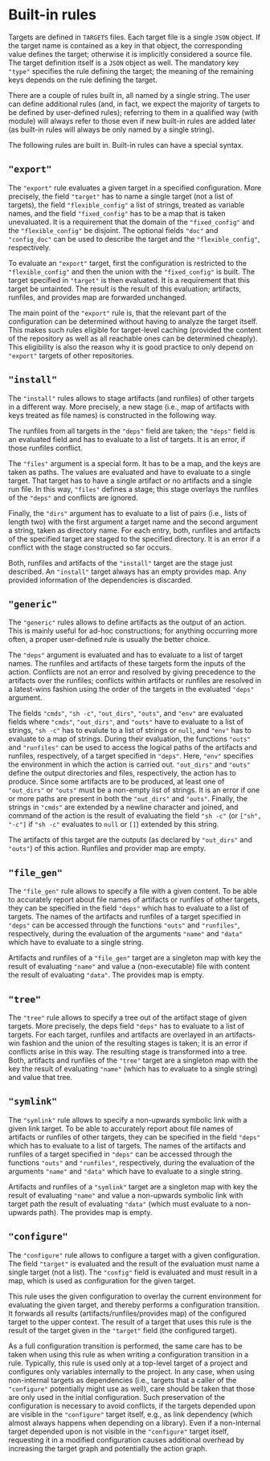 Built-in rules
==============

Targets are defined in `TARGETS` files. Each target file is a single
`JSON` object. If the target name is contained as a key in that object,
the corresponding value defines the target; otherwise it is implicitly
considered a source file. The target definition itself is a `JSON`
object as well. The mandatory key `"type"` specifies the rule defining
the target; the meaning of the remaining keys depends on the rule
defining the target.

There are a couple of rules built in, all named by a single string. The
user can define additional rules (and, in fact, we expect the majority
of targets to be defined by user-defined rules); referring to them in a
qualified way (with module) will always refer to those even if new
built-in rules are added later (as built-in rules will always be only
named by a single string).

The following rules are built in. Built-in rules can have a special
syntax.

`"export"`
----------

The `"export"` rule evaluates a given target in a specified
configuration. More precisely, the field `"target"` has to name a single
target (not a list of targets), the field `"flexible_config"` a list of
strings, treated as variable names, and the field `"fixed_config"` has
to be a map that is taken unevaluated. It is a requirement that the
domain of the `"fixed_config"` and the `"flexible_config"` be disjoint.
The optional fields `"doc"` and `"config_doc"` can be used to describe
the target and the `"flexible_config"`, respectively.

To evaluate an `"export"` target, first the configuration is restricted
to the `"flexible_config"` and then the union with the `"fixed_config"`
is built. The target specified in `"target"` is then evaluated. It is a
requirement that this target be untainted. The result is the result of
this evaluation; artifacts, runfiles, and provides map are forwarded
unchanged.

The main point of the `"export"` rule is, that the relevant part of the
configuration can be determined without having to analyze the target
itself. This makes such rules eligible for target-level caching
(provided the content of the repository as well as all reachable ones
can be determined cheaply). This eligibility is also the reason why it
is good practice to only depend on `"export"` targets of other
repositories.

`"install"`
-----------

The `"install"` rules allows to stage artifacts (and runfiles) of other
targets in a different way. More precisely, a new stage (i.e., map of
artifacts with keys treated as file names) is constructed in the
following way.

The runfiles from all targets in the `"deps"` field are taken; the
`"deps"` field is an evaluated field and has to evaluate to a list of
targets. It is an error, if those runfiles conflict.

The `"files"` argument is a special form. It has to be a map, and the
keys are taken as paths. The values are evaluated and have to evaluate
to a single target. That target has to have a single artifact or no
artifacts and a single run file. In this way, `"files"` defines a stage;
this stage overlays the runfiles of the `"deps"` and conflicts are
ignored.

Finally, the `"dirs"` argument has to evaluate to a list of pairs (i.e.,
lists of length two) with the first argument a target name and the
second argument a string, taken as directory name. For each entry, both,
runfiles and artifacts of the specified target are staged to the
specified directory. It is an error if a conflict with the stage
constructed so far occurs.

Both, runfiles and artifacts of the `"install"` target are the stage
just described. An `"install"` target always has an empty provides map.
Any provided information of the dependencies is discarded.

`"generic"`
-----------

The `"generic"` rules allows to define artifacts as the output of an
action. This is mainly useful for ad-hoc constructions; for anything
occurring more often, a proper user-defined rule is usually the better
choice.

The `"deps"` argument is evaluated and has to evaluate to a list of
target names. The runfiles and artifacts of these targets form the
inputs of the action. Conflicts are not an error and resolved by giving
precedence to the artifacts over the runfiles; conflicts within
artifacts or runfiles are resolved in a latest-wins fashion using the
order of the targets in the evaluated `"deps"` argument.

The fields `"cmds"`, `"sh -c"`, `"out_dirs"`, `"outs"`, and `"env"`
are evaluated fields where `"cmds"`, `"out_dirs"`, and `"outs"`
have to evaluate to a list of strings, `"sh -c"` has to evalute to
a list of strings or `null`, and `"env"` has to evaluate to a map
of strings. During their evaluation, the functions `"outs"` and
`"runfiles"` can be used to access the logical paths of the artifacts
and runfiles, respectively, of a target specified in `"deps"`. Here,
`"env"` specifies the environment in which the action is carried
out. `"out_dirs"` and `"outs"` define the output directories and
files, respectively, the action has to produce. Since some artifacts
are to be produced, at least one of `"out_dirs"` or `"outs"` must
be a non-empty list of strings. It is an error if one or more paths
are present in both the `"out_dirs"` and `"outs"`. Finally, the
strings in `"cmds"` are extended by a newline character and joined,
and command of the action is the result of evaluating the field
`"sh -c"` (or `["sh", "-c"]` if `"sh -c"` evaluates to `null` or
`[]`) extended by this string.

The artifacts of this target are the outputs (as declared by
`"out_dirs"` and `"outs"`) of this action. Runfiles and provider map are
empty.

`"file_gen"`
------------

The `"file_gen"` rule allows to specify a file with a given content. To
be able to accurately report about file names of artifacts or runfiles
of other targets, they can be specified in the field `"deps"` which has
to evaluate to a list of targets. The names of the artifacts and
runfiles of a target specified in `"deps"` can be accessed through the
functions `"outs"` and `"runfiles"`, respectively, during the evaluation
of the arguments `"name"` and `"data"` which have to evaluate to a
single string.

Artifacts and runfiles of a `"file_gen"` target are a singleton map with
key the result of evaluating `"name"` and value a (non-executable) file
with content the result of evaluating `"data"`. The provides map is
empty.

`"tree"`
--------

The `"tree"` rule allows to specify a tree out of the artifact stage of
given targets. More precisely, the deps field `"deps"` has to evaluate
to a list of targets. For each target, runfiles and artifacts are
overlayed in an artifacts-win fashion and the union of the resulting
stages is taken; it is an error if conflicts arise in this way. The
resulting stage is transformed into a tree. Both, artifacts and runfiles
of the `"tree"` target are a singleton map with the key the result of
evaluating `"name"` (which has to evaluate to a single string) and value
that tree.

`"symlink"`
------------

The `"symlink"` rule allows to specify a non-upwards symbolic link with a
given link target. To be able to accurately report about file names of
artifacts or runfiles of other targets, they can be specified in the field
`"deps"` which has to evaluate to a list of targets. The names of the
artifacts and runfiles of a target specified in `"deps"` can be accessed
through the functions `"outs"` and `"runfiles"`, respectively, during the
evaluation of the arguments `"name"` and `"data"` which have to evaluate to
a single string.

Artifacts and runfiles of a `"symlink"` target are a singleton map with
key the result of evaluating `"name"` and value a non-upwards symbolic link
with target path the result of evaluating `"data"` (which must evaluate to
a non-upwards path). The provides map is empty.

`"configure"`
-------------

The `"configure"` rule allows to configure a target with a given
configuration. The field `"target"` is evaluated and the result of the
evaluation must name a single target (not a list). The `"config"` field
is evaluated and must result in a map, which is used as configuration
for the given target.

This rule uses the given configuration to overlay the current
environment for evaluating the given target, and thereby performs a
configuration transition. It forwards all results
(artifacts/runfiles/provides map) of the configured target to the upper
context. The result of a target that uses this rule is the result of the
target given in the `"target"` field (the configured target).

As a full configuration transition is performed, the same care has to be
taken when using this rule as when writing a configuration transition in
a rule. Typically, this rule is used only at a top-level target of a
project and configures only variables internally to the project. In any
case, when using non-internal targets as dependencies (i.e., targets
that a caller of the `"configure"` potentially might use as well), care
should be taken that those are only used in the initial configuration.
Such preservation of the configuration is necessary to avoid conflicts,
if the targets depended upon are visible in the `"configure"` target
itself, e.g., as link dependency (which almost always happens when
depending on a library). Even if a non-internal target depended upon is
not visible in the `"configure"` target itself, requesting it in a
modified configuration causes additional overhead by increasing the
target graph and potentially the action graph.
